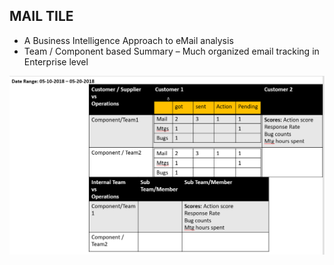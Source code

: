 ## MAIL TILE

* A Business Intelligence Approach to eMail analysis 
* Team / Component based Summary – Much organized email tracking in Enterprise level 

![Design](https://github.com/sivaswami/MailTile/blob/master/architecture.png)

